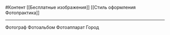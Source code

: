 #Контент 
[[Бесплатные изображения]]
[[Стиль оформления Фотопрактика]]
______________
Фотограф
Фотоальбом
Фотоаппарат
Город
